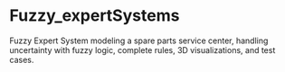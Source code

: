 # Fuzzy_expertSystems
Fuzzy Expert System modeling a spare parts service center, handling uncertainty with fuzzy logic, complete rules, 3D visualizations, and test cases.
